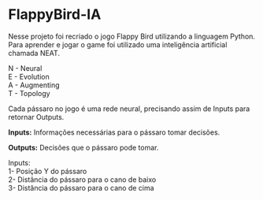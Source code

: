 # FlappyBird-IA
 
Nesse projeto foi recriado o jogo Flappy Bird utilizando a linguagem Python. Para aprender e jogar o game foi utilizado uma inteligência artificial chamada NEAT. 

N - Neural <br>
E - Evolution <br>
A - Augmenting <br>
T - Topology <br>

Cada pássaro no jogo é uma rede neural, precisando assim de Inputs para retornar Outputs.

**Inputs:** Informações necessárias para o pássaro tomar decisões.

__Outputs:__ Decisões que o pássaro pode tomar.

Inputs:<br>
 1- Posição Y do pássaro<br>
	2- Distância do pássaro para o cano de baixo<br>
	3- Distância do pássaro para o cano de cima<br>
